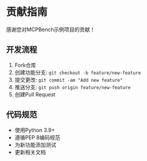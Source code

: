 # 贡献指南

感谢您对MCPBench示例项目的贡献！

## 开发流程

1. Fork仓库
2. 创建功能分支: `git checkout -b feature/new-feature`
3. 提交更改: `git commit -am "Add new feature"`
4. 推送分支: `git push origin feature/new-feature`
5. 创建Pull Request

## 代码规范

- 使用Python 3.9+
- 遵循PEP 8编码规范
- 为新功能添加测试
- 更新相关文档
